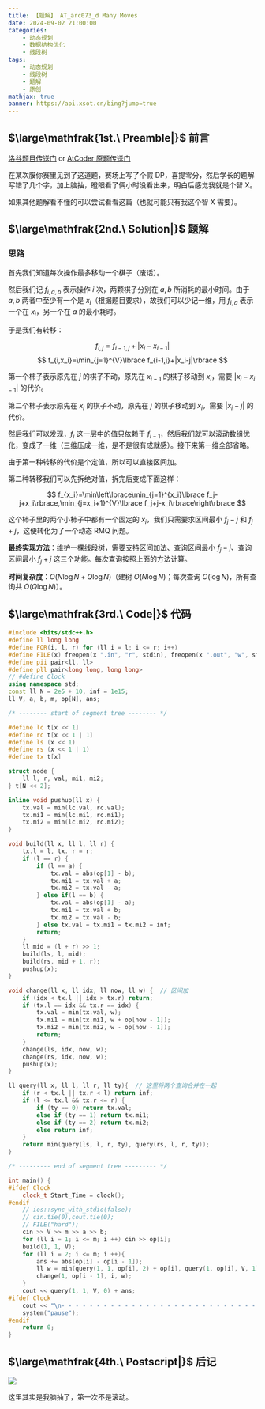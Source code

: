 ```yaml
---
title: 【题解】 AT_arc073_d Many Moves
date: 2024-09-02 21:00:00
categories: 
    - 动态规划
    - 数据结构优化
    - 线段树
tags: 
    - 动态规划
    - 线段树
    - 题解
    - 原创
mathjax: true
banner: https://api.xsot.cn/bing?jump=true
---
```


## $\large\mathfrak{1st.\ Preamble|}$ 前言

[洛谷题目传送门](https://www.luogu.com.cn/problem/AT_arc073_d) or [AtCoder 原题传送门](https://atcoder.jp/contests/arc073/tasks/arc073_d)

在某次膜你赛里见到了这道题，赛场上写了个假 DP，喜提零分，然后学长的题解写错了几个字，加上脑抽，瞪眼看了俩小时没看出来，明白后感觉我就是个智 X。

如果其他题解看不懂的可以尝试看看这篇（也就可能只有我这个智 X 需要）。

## $\large\mathfrak{2nd.\ Solution|}$ 题解

### 思路

首先我们知道每次操作最多移动一个棋子（废话）。

然后我们记 $f_{i,a,b}$ 表示操作 $i$ 次，两颗棋子分别在 $a,b$ 所消耗的最小时间。由于 $a,b$ 两者中至少有一个是 $x_i$（根据题目要求），故我们可以少记一维，用 $f_{i,a}$ 表示一个在 $x_i$，另一个在 $a$ 的最小耗时。

于是我们有转移：

$$
f_{i,j}=f_{i-1,j}+|x_i-x_{i-1}|
$$
$$
f_{i,x_i}=\min_{j=1}^{V}\lbrace f_{i-1,j}+|x_i-j|\rbrace
$$

第一个柿子表示原先在 $j$ 的棋子不动，原先在 $x_{i-1}$ 的棋子移动到 $x_i$，需要 $|x_i-x_{i-1}|$ 的代价。

第二个柿子表示原先在 $x_i$ 的棋子不动，原先在 $j$ 的棋子移动到 $x_i$，需要 $|x_i-j|$ 的代价。

然后我们可以发现，$f_i$ 这一层中的值只依赖于 $f_{i-1}$​，然后我们就可以滚动数组优化，变成了一维（三维压成一维，是不是很有成就感）。接下来第一维全部省略。

由于第一种转移的代价是个定值，所以可以直接区间加。

第二种转移我们可以先拆绝对值，拆完后变成下面这样：

$$
f_{x_i}=\min\left\lbrace\min_{j=1}^{x_i}\lbrace f_j-j+x_i\rbrace,\min_{j=x_i+1}^{V}\lbrace f_j+j-x_i\rbrace\right\rbrace
$$

这个柿子里的两个小柿子中都有一个固定的 $x_i$，我们只需要求区间最小 $f_j-j$ 和 $f_j+j$​，这便转化为了一个动态 RMQ 问题。

**最终实现方法**：维护一棵线段树，需要支持区间加法、查询区间最小 $f_j-j$、查询区间最小 $f_j+j$ 这三个功能。每次查询按照上面的方法计算。

**时间复杂度**：$O(N\log N+Q\log N)$（建树 $O(N\log N)$；每次查询 $O(\log N)$，所有查询共 $O(Q\log N)$）。

## $\large\mathfrak{3rd.\ Code|}$ 代码

```cpp
#include <bits/stdc++.h>
#define ll long long
#define FOR(i, l, r) for (ll i = l; i <= r; i++)
#define FILE(x) freopen(x ".in", "r", stdin), freopen(x ".out", "w", stdout);
#define pii pair<ll, ll>
#define pll pair<long long, long long>
// #define Clock
using namespace std;
const ll N = 2e5 + 10, inf = 1e15;
ll V, a, b, m, op[N], ans;

/* -------- start of segment tree -------- */

#define lc t[x << 1]
#define rc t[x << 1 | 1]
#define ls (x << 1)
#define rs (x << 1 | 1)
#define tx t[x]

struct node {
    ll l, r, val, mi1, mi2;
} t[N << 2];

inline void pushup(ll x) {
	tx.val = min(lc.val, rc.val);
	tx.mi1 = min(lc.mi1, rc.mi1);
	tx.mi2 = min(lc.mi2, rc.mi2);
}

void build(ll x, ll l, ll r) {
    tx.l = l, tx. r = r;
	if (l == r) {
        if (l == a) {
        	tx.val = abs(op[1] - b);
        	tx.mi1 = tx.val + a;
        	tx.mi2 = tx.val - a;
        } else if(l == b) {
        	tx.val = abs(op[1] - a);
        	tx.mi1 = tx.val + b;
        	tx.mi2 = tx.val - b;
        } else tx.val = tx.mi1 = tx.mi2 = inf;
        return;
    }
    ll mid = (l + r) >> 1;
    build(ls, l, mid);
    build(rs, mid + 1, r);
    pushup(x);
}

void change(ll x, ll idx, ll now, ll w) {  // 区间加
	if (idx < tx.l || idx > tx.r) return;
	if (tx.l == idx && tx.r == idx) {
		tx.val = min(tx.val, w);
		tx.mi1 = min(tx.mi1, w + op[now - 1]);
		tx.mi2 = min(tx.mi2, w - op[now - 1]);
		return;
	}
	change(ls, idx, now, w);
	change(rs, idx, now, w);
	pushup(x);
}

ll query(ll x, ll l, ll r, ll ty){  // 这里将两个查询合并在一起
	if (r < tx.l || tx.r < l) return inf;
	if (l <= tx.l && tx.r <= r) {
		if (ty == 0) return tx.val;
		else if (ty == 1) return tx.mi1;
		else if (ty == 2) return tx.mi2;
		else return inf;
	}
	return min(query(ls, l, r, ty), query(rs, l, r, ty));
}

/* --------- end of segment tree --------- */

int main() {
#ifdef Clock
    clock_t Start_Time = clock();
#endif
    // ios::sync_with_stdio(false);
    // cin.tie(0),cout.tie(0);
    // FILE("hard");
    cin >> V >> m >> a >> b;
    for (ll i = 1; i <= m; i ++) cin >> op[i];
    build(1, 1, V);
	for (ll i = 2; i <= m; i ++){
		ans += abs(op[i] - op[i - 1]);
		ll w = min(query(1, 1, op[i], 2) + op[i], query(1, op[i], V, 1) - op[i]) - abs(op[i] - op[i - 1]);
		change(1, op[i - 1], i, w);
	}
	cout << query(1, 1, V, 0) + ans;
#ifdef Clock
    cout << "\n- - - - - - - - - - - - - - - - - - - - - - - - - - - - - -\nRuntime: " << clock() - Start_Time << " ms\n";
    system("pause");
#endif
    return 0;
}
```

## $\large\mathfrak{4th.\ Postscript|}$ 后记

![](\img\solution-at-arc073d.png)

这里其实是我脑抽了，第一次不是滚动。
